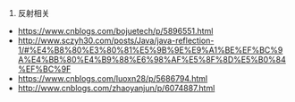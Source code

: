 1. 反射相关
*  https://www.cnblogs.com/bojuetech/p/5896551.html
* http://www.sczyh30.com/posts/Java/java-reflection-1/#%E4%B8%80%E3%80%81%E5%9B%9E%E9%A1%BE%EF%BC%9A%E4%BB%80%E4%B9%88%E6%98%AF%E5%8F%8D%E5%B0%84%EF%BC%9F
* https://www.cnblogs.com/luoxn28/p/5686794.html
* http://www.cnblogs.com/zhaoyanjun/p/6074887.html
